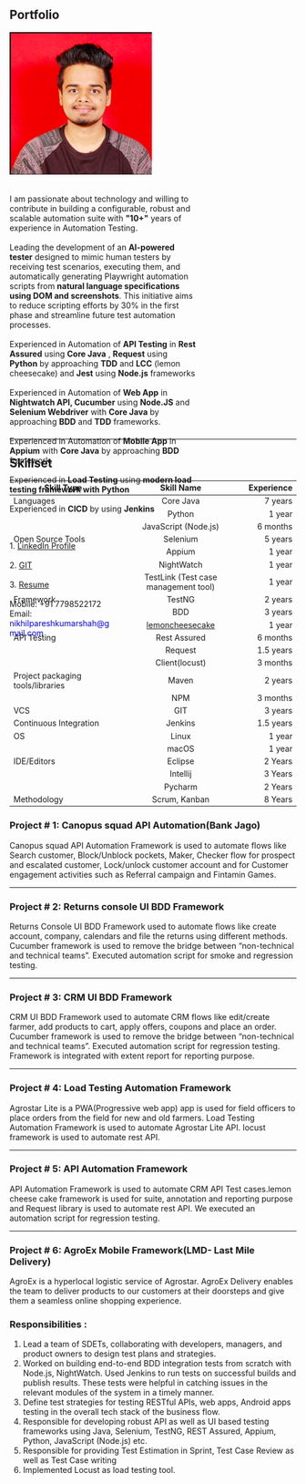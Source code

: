 ## Portfolio

<div class="row" style="height:700px">
<div class="column" style="width:65%">
  <img src="/images/logo.png" alt="Avatar" style="width:250px"><br>
  <br>
  
I am passionate about technology and willing to contribute in building a configurable, robust and scalable automation suite with <b>"10+"</b>  years of experience in Automation Testing.
<br>
<br>
Leading the development of an **AI-powered tester** designed to mimic human testers by receiving test scenarios, executing them, and automatically generating Playwright automation scripts from **natural language specifications using DOM and screenshots**. This initiative aims to reduce scripting efforts by 30% in the first phase and streamline future test automation processes.
<br>
<br>
Experienced in Automation of <b>API Testing</b> in <b>Rest Assured</b> using <b>Core Java</b> , <b>Request</b> using <b>Python</b> by approaching <b>TDD</b> and <b>LCC</b> (lemon cheesecake) and <b>Jest</b> using <b>Node.js</b> frameworks
<br>
<br>
Experienced in Automation of <b>Web App</b> in <b>Nightwatch API, Cucumber</b> using <b>Node.JS</b> and <b>Selenium Webdriver</b> with <b>Core Java</b> by approaching <b>BDD</b> and <b>TDD</b> frameworks.
<br>
<br>
Experienced in Automation of <b>Mobile App</b> in <b>Appium</b> with <b>Core Java</b> by approaching <b>BDD</b> framework.
<br>
<br>
Experienced in <b>Load Testing</b> using <b>modern load testing framework with Python</b> 
<br>
<br>
Experienced in <b>CICD</b> by using <b>Jenkins</b>

  
  
<br>

  
 </div>
 
 <div class="column" style="width:35%">
   <br>
  1. <a href="https://www.linkedin.com/in/nikhil-shah-227b95b5/">LinkedIn Profile</a> <br><br>
  2. <a href="https://github.com/nike14/">GIT</a><br><br>
  3. <a href="https://docs.google.com/document/d/1JluZwNp4d5m4YVUTnv8KQA1-mesxYOrc4vjSh3dYEkg/edit?usp=sharing">Resume</a><br><br>
  Mobile: +91 7798522172<br>
  Email:  <span style="color:blue">nikhilpareshkumarshah@gmail.com</span>
  
</div>
</div>

---
## Skillset

| Skill Type | Skill Name | Experience |  
|-----------|:-----------:|-----------:| 
| Languages | Core Java | 7 years |
| | Python | 1 year |
| | JavaScript (Node.js) | 6 months |
| Open Source Tools | Selenium | 5 years |
|| Appium | 1 year |
|| NightWatch | 1 year |
|| TestLink (Test case management tool) | 1 year |
| Framework | TestNG | 2 years |
|| BDD | 3 years |
|| [lemoncheesecake](https://github.com/lemoncheesecake/lemoncheesecake) | 1 year |
| API Testing | Rest Assured | 6 months |
|| Request | 1.5 years | 
|| Client(locust) | 3 months |
| Project packaging tools/libraries | Maven | 2 years |
|| NPM | 3 months |
| VCS | GIT | 3 years |
| Continuous Integration | Jenkins | 1.5 years |
| OS | Linux | 1 year |
|| macOS | 1 year |
| IDE/Editors | Eclipse | 2 Years |
| | Intellij | 3 Years |
|| Pycharm| 2 Years |
| Methodology| Scrum, Kanban | 8 Years |

### Project # 1: Canopus squad API Automation(Bank Jago)

Canopus squad API Automation Framework is used to automate flows like Search customer, Block/Unblock pockets, Maker, Checker flow for prospect and escalated customer, Lock/unlock customer account and for Customer engagement activities such as Referral campaign and Fintamin Games.

---

### Project # 2: Returns console UI BDD Framework

Returns Console UI BDD Framework used to automate flows like create account, company, calendars and file the returns using different methods. Cucumber framework is used to remove the bridge between “non-technical and technical teams”. Executed automation script for smoke and regression testing. 

---

### Project # 3: CRM UI BDD Framework

CRM UI BDD Framework used to automate CRM flows like edit/create farmer, add products to cart, apply offers, coupons and place an order. Cucumber framework is used to remove the bridge between “​non-technical and technical teams​”. Executed automation script for ​regression testing​. Framework is integrated with​ extent report​ for reporting purpose.

---

### Project # 4: Load Testing Automation Framework

Agrostar Lite is a PWA(Progressive web app) app is used for ​field officers to place orders from the field for new and old farmers. ​Load Testing Automation Framework is used to automate Agrostar Lite API. locust framework is used to automate rest API.

---
### Project # 5: API Automation Framework

API Automation Framework is used to automate CRM ​API Test cases. ​lemon cheese cake framework ​is used for​ ​suite, annotation and reporting purpose and ​Request library is used to automate rest API.​ ​We executed an automation script for regression testing.

---

### Project # 6: AgroEx Mobile Framework(LMD- Last Mile Delivery)

AgroEx is a hyperlocal logistic service of Agrostar. AgroEx Delivery enables the team to deliver products to our customers at their doorsteps and give them a seamless online shopping experience.



### Responsibilities​ : 
1. Lead a team of SDETs, collaborating with developers, managers, and product owners to design test plans and strategies.
2. Worked on building end-to-end BDD integration tests from scratch with Node.js, NightWatch. Used Jenkins to run tests on successful builds and publish results. These tests were helpful in catching issues in the relevant modules of the system in a timely manner.
3. Define test strategies for testing RESTful APIs, web apps, Android apps testing in the overall tech stack of the business flow. 
4. Responsible for developing robust API as well as UI based testing frameworks using Java, Selenium, TestNG, REST Assured, Appium, Python, JavaScript (Node.js) etc.
5. Responsible for providing Test Estimation in Sprint, Test Case Review as well as Test Case writing 
6. Implemented Locust as load testing tool.

